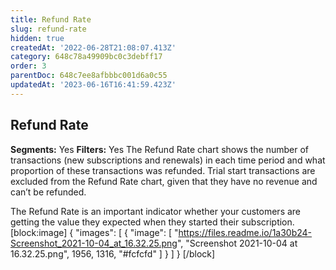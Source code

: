```yaml
---
title: Refund Rate
slug: refund-rate
hidden: true
createdAt: '2022-06-28T21:08:07.413Z'
category: 648c78a49909bc0c3debff17
order: 3
parentDoc: 648c7ee8afbbbc001d6a0c55
updatedAt: '2023-06-16T16:41:59.423Z'
---
```

## Refund Rate
**Segments:** Yes
**Filters:** Yes
The Refund Rate chart shows the number of transactions (new subscriptions and renewals) in each time period and what proportion of these transactions was refunded. Trial start transactions are excluded from the Refund Rate chart, given that they have no revenue and can’t be refunded.

The Refund Rate is an important indicator whether your customers are getting the value they expected when they started their subscription. 
[block:image]
{
  "images": [
    {
      "image": [
        "https://files.readme.io/1a30b24-Screenshot_2021-10-04_at_16.32.25.png",
        "Screenshot 2021-10-04 at 16.32.25.png",
        1956,
        1316,
        "#fcfcfd"
      ]
    }
  ]
}
[/block]